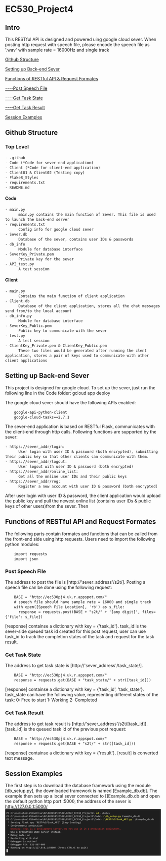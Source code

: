 # EC530_Project4
## Intro
This RESTful API is designed and powered uing google cloud sever. When posting http request with speech file, please encode the speech file as '.wav' with sample rate = 16000Hz and single track

 [Github Structure](#Github-Structure)
 
 [Setting up Back-end Sever](#Setting-up-Back-end-Sever)
 
 [Functions of RESTful API & Request Formates](#Functions-of-RESTful-API-and-Request-Formates)
 
 [----Post Speech File](#Post-Speech-File)
 
 [----Get Task State](#Get-Task-State)
 
 [----Get Task Result](#Get-Task-Result)
 
 [Session Examples](#Session-Examples)
 
 

## Github Structure
### Top Level
    - .github
    - Code (*Code for sever-end application)
    - Client (*Code for client-end application)
    - Client01 & Client02 (Testing copy)
    - Flake8_Styles
    - requirements.txt
    - README.md
#### Code 
    - main.py
          main.py contains the main function of Sever. This file is used to launch the back-end server
    - requirements.txt
          Config info for google cloud sever
    - Sever.db
          Database of the sever, contains user IDs & passwords
    - db_info
          Module for database interface
    - SeverKey_Private.pem
          Private key for the sever
    - API_test.py
          A test session
#### Client
    - main.py
          Contains the main function of client application
    - Client.db
          Database of the client application, stores all the chat messages send from/to the local account
    - db_info.py 
          Module for database interface
    - SeverKey_Public.pem
          Public key to communicate with the sever
    - test.py
          A test session
    - ClientKey_Private.pem & ClientKey_Public.pem
          These two files would be generated after running the clent application, stores a pair of keys used to communicate with other client applications
  
## Setting up Back-end Sever
This project is designed for google cloud. To set up the sever, just run the following line in the Code folder:
        gcloud app deploy

The google cloud sever should have the following APIs enabled:

        google-api-python-client
        google-cloud-tasks==2.7.1

The sever-end application is based on RESTful Flask, communicates with the client-end through http calls. Following functions are supported by the sever:

    - https://sever_addr/login:
          User login with user ID & password (both encrypted), submitting their public key so that other clients can communicate with them. 
    - https://sever_addr/logout:
          User logout with user ID & password (both encrypted)
    - https://sever_addr/online_list:
          Get all the online user IDs and their public keys
    - https://sever_addr/reg:
          Register a new account with user ID & password (both encrypted) 

After user login with user ID & password, the client application would upload the public key and pull the newest online list (contains user IDs & public keys of other users)from the sever. Then 
        
## Functions of RESTful API and Request Formates
The following parts contain formates and functions that can be called from the front-end side using http requests. Users need to import the following python modules:

        import requests
        import json
        
### Post Speech File
The address to post the file is [http://'sever_address'/s2t/]. Posting a speech file can be done using the following request: 

        BASE = "http://ec530pj4.uk.r.appspot.com/"
        # speech file should have sample rate = 16000 and single track
        with open([Speech File Location], 'rb') as s_file: 
          response = requests.post(BASE + "s2t/" + '[any digit]', files={'file': s_file})
        
[response] containse a dictionary with key = {'task_id'}. task_id is the sever-side queued task id created for this post request, user can use task_id to track the completion states of the task and request for the task result.

### Get Task State
The address to get task state is [http://'sever_address'/task_state/].

        BASE = "http://ec530pj4.uk.r.appspot.com/"
        response = requests.get(BASE + "task_state/" + str([task_id]))
        
[response] containse a dictionary with key = {'task_id', 'task_state'}. task_state can have the following value, representing different states of the task:
        0: Free to start
        1: Working
        2: Completed
        
### Get Task Result
The address to get task result is [http://'sever_address'/s2t/[task_id]]. [task_id] is the queued task id of the previous post request:

        BASE = "http://ec530pj4.uk.r.appspot.com/"
        response = requests.get(BASE + "s2t/" + str([task_id]))
        
[response] containse a dictionary with key = {'result'}. [result] is converted text message.
                                                                                        
## Session Examples
The first step is to download the database framework using the module [db_setup.py], the downloaded framework is named [Example_db.db]. The example then sets up a local sever connected to []Example_db.db and open the default python http port :5000, the address of the sever is http://127.0.0.1:5000/
![alt text](https://github.com/lzy2022/S2022_EC530_Project2/raw/main/Images/EX1.PNG)
